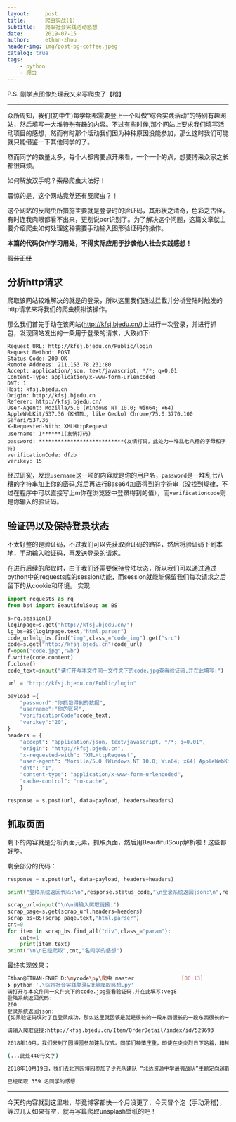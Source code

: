 ```yaml
---
layout:     post
title:      爬虫实战(1)
subtitle:   爬取社会实践活动感想
date:       2019-07-15
author:     ethan-zhou
header-img: img/post-bg-coffee.jpeg
catalog: true
tags:
    - python
    - 爬虫
---
```


P.S. 刚学点图像处理我又来写爬虫了【稽】

---

众所周知，我们(初中生)每学期都需要登上一个叫做“综合实践活动”的~~特别有趣~~网站，然后填写一大堆~~特别有趣~~的内容。不过有些时候,那个网站上要求我们填写活动项目的感想，然而有时那个活动我们因为种种原因没能参加，那么这时我们可能就只能~~借鉴~~一下其他同学的了。

然而同学的数量太多，每个人都需要点开来看，一个一个的点，想要博采众家之长都很麻烦。

如何解放双手呢？~~索尼~~爬虫大法好！

震惊的是，这个网站竟然还有反爬虫？！

这个网站的反爬虫所措施主要就是登录时的验证码，其形状之清奇，色彩之古怪，有时连我肉眼都看不出来，更别说ocr识别了。为了解决这个问题，这篇文章就主要介绍爬虫如何处理这种需要手动输入图形验证码的操作。

**本篇的代码仅作学习用处，不得实际应用于抄袭他人社会实践感想！**

~~假装正经~~

## 分析http请求

爬取该网站较难解决的就是的登录，所以这里我们通过拦截并分析登陆时触发的http请求来将我们的爬虫模拟该操作。

那么我们首先手动在该网站(http://kfsj.bjedu.cn/)上进行一次登录，并进行抓包，发现网站发出的一条用于登录的请求，大致如下:
```http
Request URL: http://kfsj.bjedu.cn/Public/login
Request Method: POST
Status Code: 200 OK
Remote Address: 211.153.78.231:80
Accept: application/json, text/javascript, */*; q=0.01
Content-Type: application/x-www-form-urlencoded
DNT: 1
Host: kfsj.bjedu.cn
Origin: http://kfsj.bjedu.cn
Referer: http://kfsj.bjedu.cn/
User-Agent: Mozilla/5.0 (Windows NT 10.0; Win64; x64) AppleWebKit/537.36 (KHTML, like Gecko) Chrome/75.0.3770.100 Safari/537.36
X-Requested-With: XMLHttpRequest
username: 1******1(友情打码)
password: ***************************(友情打码，此处为一堆乱七八糟的字母和字符)
verificationCode: dfzb
verikey: 15
```
经过研究，发现`username`这一项的内容就是你的用户名，`password`是一堆乱七八糟的字符串加上你的密码,然后再进行Base64加密得到的字符串（没找到规律，不过在程序中可以直接写上m你在浏览器中登录得到的值），而`verificationcode`则是你输入的验证码。

## 验证码以及保持登录状态

不太好整的是验证码，不过我们可以先获取验证码的路径，然后将验证码下到本地，手动输入验证码，再发送登录的请求。

在进行后续的爬取时，由于我们还需要保持登陆状态，所以我们可以通过通过python中的requests库的session功能，而session就能能保留我们每次请求之后留下的从cookie和环境。
实现
```python
import requests as rq
from bs4 import BeautifulSoup as BS

s=rq.session()
loginpage=s.get("http://kfsj.bjedu.cn/")
lg_bs=BS(loginpage.text,"html.parser")
code_url=lg_bs.find("img",class_="code_img").get("src")
code=s.get("http://kfsj.bjedu.cn"+code_url)
f=open("code.jpg","wb")
f.write(code.content)
f.close()
code_text=input("请打开与本文件同一文件夹下的code.jpg查看验证码,并在此填写:")

url = "http://kfsj.bjedu.cn/Public/login"

payload ={
    "password":"你抓包得到的数据",
    "username":"你的账号",
    "verificationCode":code_text,
    "verikey":"20",
}
headers = {
    "accept": "application/json, text/javascript, */*; q=0.01",
    "origin": "http://kfsj.bjedu.cn",
    "x-requested-with": "XMLHttpRequest",
    "user-agent": "Mozilla/5.0 (Windows NT 10.0; Win64; x64) AppleWebKit/537.36 (KHTML, like Gecko) Chrome/75.0.3770.100 Safari/537.36",
    "dnt": "1",
    "content-type": "application/x-www-form-urlencoded",
    "cache-control": "no-cache",
    }

response = s.post(url, data=payload, headers=headers)
```

##	抓取页面

剩下的内容就是分析页面元素，抓取页面，然后用BeautifulSoup解析啦！这些都好整。

剩余部分的代码：

```python
response = s.post(url, data=payload, headers=headers)

print("登陆系统返回代码:\n",response.status_code,"\n登录系统返回json:\n",response.text)

scrap_url=input("\n\n请输入爬取链接:")
scrap_page=s.get(scrap_url,headers=headers)
scrap_bs=BS(scrap_page.text,"html.parser")
cnt=0
for item in scrap_bs.find_all("div",class_="param"):
    cnt+=1
    print(item.text)
print("\n\n已经爬取",cnt,"名同学的感想")
```

最终实现效果：

```bash
Ethan@ETHAN-ENHE D:\mycode\py\爬虫 master               [00:13]
❯ python '.\综合社会实践登录&批量爬取感想.py'
请打开与本文件同一文件夹下的code.jpg查看验证码,并在此填写:veg8
登陆系统返回代码:
200
登录系统返回json:
{如果验证码填对了且登录成功，那么这里就因该是就是很长的一段东西很长的一段东西很长的一段东西很长的一段东西很长的一段东西很长的一段东西很长的一段东西很长的一段东西很长的一段东西很长的一段东西很长的一段东西很长的一段东西很长的一段东西很长的一段东西很长的一段东西很长的一段东西很长的一段东西很长的一段东西很长的一段东西很长的一段东西很长的一段东西很长的一段东西很长的一段东西很长的一段东西很长的一段东西很长的一段东西很长的一段东西很长的一段东西就有这么长}

请输入爬取链接:http://kfsj.bjedu.cn/Item/OrderDetail/index/id/529693

2018年10月，我们来到了园博园参加建队仪式。同学们神情庄重，即使在炎炎烈日下站着，精神头也依旧十足。随后，我们进行了“最强战队”的比拼。我们小组团结一心，齐心协力，完成了许多任务。虽然这次比拼没有获得很好的奖项，但我们学习到了很多知识，十分受益匪浅。

(...此处440行文字)

2018年10月19日，我们去北京园博园参加了少先队建队 “北达资源中学最强战队”主题定向越野活动，活动以小组的形式来完成，过程中 “Goteaming系统”出现故障。我们不灰心，不放弃，坚持 完成了任务，通过此次活动既锻炼了我的思考问题，分析问题的能力，也增强了我们同学之间的团队合作意识。

已经爬取 359 名同学的感想
```

___

今天的内容就到这里啦，毕竟博客都快一个月没更了，今天冒个泡【手动滑稽】，等过几天如果有空，就再写篇爬取unsplash壁纸的吧！
